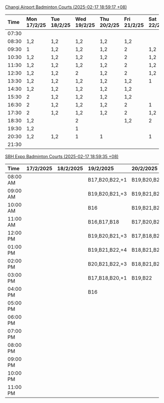 [Changi Airport Badminton Courts (2025-02-17 18:59:17 +08)](https://www.carc.org.sg/FacilityBooking.aspx)

| Time   | Mon 17/2/25   | Tue 18/2/25   | Wed 19/2/25   | Thu 20/2/25   | Fri 21/2/25   | Sat 22/2/25   | Sun 23/2/25   |
|:-------|:--------------|:--------------|:--------------|:--------------|:--------------|:--------------|:--------------|
| 07:30  |               |               |               |               |               |               |               |
| 08:30  | 1,2           | 1,2           | 1,2           | 1,2           | 1,2           |               |               |
| 09:30  | 1             | 1,2           | 1,2           | 1,2           | 2             | 1,2           |               |
| 10:30  | 1,2           | 1,2           | 1,2           | 1,2           | 2             | 1,2           |               |
| 11:30  | 1,2           | 1,2           | 1,2           | 1,2           | 2             | 1,2           |               |
| 12:30  | 1,2           | 1,2           | 2             | 1,2           | 2             | 1,2           |               |
| 13:30  | 1,2           | 1,2           | 1,2           | 1,2           | 1,2           | 1             |               |
| 14:30  | 1,2           | 1,2           | 1,2           | 1,2           | 1,2           |               |               |
| 15:30  | 2             | 1,2           | 1,2           | 1,2           | 1,2           |               |               |
| 16:30  | 2             | 1,2           | 1,2           | 1,2           | 2             | 1             |               |
| 17:30  | 2             | 1,2           | 1,2           | 1,2           | 2             | 1,2           | 1,2           |
| 18:30  | 1,2           |               | 2             |               | 1,2           | 2             | 1,2           |
| 19:30  | 1,2           |               | 1             |               |               |               | 1,2           |
| 20:30  | 1,2           | 1,2           | 1             | 1             |               | 1             | 1,2           |
| 21:30  |               |               |               |               |               |               |               |

[SBH Expo Badminton Courts (2025-02-17 18:59:35 +08)](https://singaporebadmintonhall.getomnify.com/widgets/O3MRKGBH359GA55KHMG1RD)

| Time     | 17/2/2025   | 18/2/2025   | 19/2/2025      | 20/2/2025      | 21/2/2025      | 22/2/2025      | 23/2/2025      |
|:---------|:------------|:------------|:---------------|:---------------|:---------------|:---------------|:---------------|
| 08:00 AM |             |             | B17,B20,B22,+1 | B19,B20,B21,+2 | B19,B21,B22,+4 | B16,B17        |                |
| 09:00 AM |             |             | B19,B20,B21,+3 | B19,B21,B22,+4 | B20,B21,B22,+2 | B16,B17        |                |
| 10:00 AM |             |             | B16            | B19,B21,B22,+4 | B20,B21,B22,+3 | B19,B20,B22,+2 |                |
| 11:00 AM |             |             | B16,B17,B18    | B17,B20,B21,+1 | B19,B21,B22,+2 | B18,B20,B22,+1 |                |
| 12:00 PM |             |             | B19,B20,B21,+3 | B17,B18,B21,+1 | B21,B22        | B18,B20,B22,+2 |                |
| 01:00 PM |             |             | B19,B21,B22,+4 | B18,B21,B22,+1 | B17,B21,B22    | B18,B19,B22,+2 |                |
| 02:00 PM |             |             | B20,B21,B22,+3 | B18,B21,B22,+1 | B21,B22        | B16,B21,B22    |                |
| 03:00 PM |             |             | B17,B18,B20,+1 | B19,B22        | B18            | B20            |                |
| 04:00 PM |             |             | B16            |                |                |                |                |
| 05:00 PM |             |             |                |                |                |                |                |
| 06:00 PM |             |             |                |                |                |                |                |
| 07:00 PM |             |             |                |                |                |                |                |
| 08:00 PM |             |             |                |                |                |                |                |
| 09:00 PM |             |             |                |                |                |                |                |
| 10:00 PM |             |             |                |                |                | B17,B20,B21,+6 | B19,B20,B21,+6 |
| 11:00 PM |             |             |                |                |                | B20,B21,B22,+6 | B20,B21,B22,+8 |
